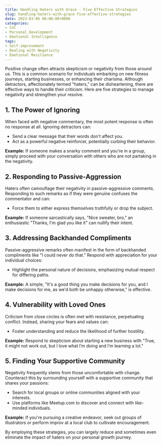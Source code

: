 ```yaml
---
title: Handling Haters with Grace - Five Effective Strategies
slug: handling-haters-with-grace-five-effective-strategies
date: 2023-03-06 00:00:00+0000
categories:
- CoC
- Personal Development
- Emotional Intelligence
tags:
- Self-improvement
- Dealing with Negativity
- Emotional Resilience
---
```


Positive change often attracts skepticism or negativity from those around us. This is a common scenario for individuals embarking on new fitness journeys, starting businesses, or enhancing their charisma. Although detractors, affectionately termed "haters," can be disheartening, there are effective ways to handle their criticism. Here are five strategies to manage negativity and strengthen your resolve.

## 1. The Power of Ignoring

When faced with negative commentary, the most potent response is often no response at all. Ignoring detractors can:

- Send a clear message that their words don't affect you.
- Act as a powerful negative reinforcer, potentially curbing their behavior.

**Example:** If someone makes a snarky comment and you're in a group, simply proceed with your conversation with others who are not partaking in the negativity.

## 2. Responding to Passive-Aggression

Haters often camouflage their negativity in passive-aggressive comments. Responding to such remarks as if they were genuine confuses the commentator and can:

- Force them to either express themselves truthfully or drop the subject.

**Example:** If someone sarcastically says, "Nice sweater, bro," an enthusiastic "Thanks, I'm glad you like it" can nullify their intent.

## 3. Addressing Backhanded Compliments

Passive-aggressive remarks often manifest in the form of backhanded compliments like "I could never do that." Respond with appreciation for your individual choices:

- Highlight the personal nature of decisions, emphasizing mutual respect for differing paths.

**Example:** A simple, "It's a good thing you make decisions for you, and I make decisions for me, as we'd both be unhappy otherwise," is effective.

## 4. Vulnerability with Loved Ones

Criticism from close circles is often met with resistance, perpetuating conflict. Instead, sharing your fears and values can:

- Foster understanding and reduce the likelihood of further hostility.

**Example:** Respond to skepticism about starting a new business with "True, it might not work out, but I love what I’m doing and I’m learning a lot."

## 5. Finding Your Supportive Community

Negativity frequently stems from those uncomfortable with change. Counteract this by surrounding yourself with a supportive community that shares your passions:

- Search for local groups or online communities aligned with your interests.
- Use platforms like Meetup.com to discover and connect with like-minded individuals.

**Example:** If you're pursuing a creative endeavor, seek out groups of illustrators or perform improv at a local club to cultivate encouragement.

By employing these strategies, you can largely reduce and sometimes even eliminate the impact of haters on your personal growth journey.
